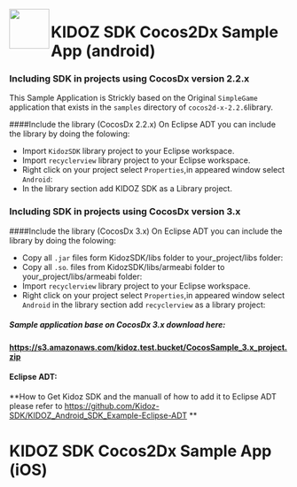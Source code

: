 <a href="url"><img src="https://github.com/Kidoz-SDK/Kidoz_Android_SDK_Example/blob/master/graphics/App%20icon.png" align="left" height="72" width="72" ></a>

KIDOZ SDK Cocos2Dx Sample App (android)
=======================================


### Including SDK in projects using CocosDx version 2.2.x

This Sample Application is Strickly based on the Original `SimpleGame` application that exists in the `samples` directory of `cocos2d-x-2.2.6`library. 

####Include the library (CocosDx 2.2.x)
On Eclipse ADT you can include the library by doing the folowing:

 - Import `KidozSDK` library project to your Eclipse workspace.
 - Import `recyclerview` library project to your Eclipse workspace.
 - Right click on your project select `Properties`,in appeared window select `Android`:
 - In the library section add KIDOZ SDK as a Library project.
 
  
### Including SDK in projects using CocosDx version 3.x

####Include the library  (CocosDx 3.x)
On Eclipse ADT you can include the library by doing the folowing:

 - Copy all `.jar` files form KidozSDK/libs folder to your_project/libs folder:
 - Copy all `.so`. files from KidozSDK/libs/armeabi folder to  your_project/libs/armeabi folder:
 - Import `recyclerview` library project to your Eclipse workspace.
 - Right click on your project select `Properties`,in appeared window select `Android` in the library section add `recyclerview` as a library project:
 
##### Sample application base on CocosDx 3.x download here:
 **https://s3.amazonaws.com/kidoz.test.bucket/CocosSample_3.x_project.zip**

####	Eclipse ADT:

**How to Get Kidoz SDK and the manuall of how to add it to Eclipse ADT please refer to  https://github.com/Kidoz-SDK/KIDOZ_Android_SDK_Example-Eclipse-ADT **



KIDOZ SDK Cocos2Dx Sample App (iOS)
=======================================


